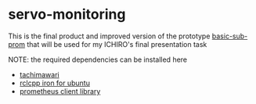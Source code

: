 # servo-monitoring
This is the final product and improved version of the prototype [basic-sub-prom](https://github.com/gerrynicho/basic-sub-prom) that will be used for my ICHIRO's final presentation task

NOTE:
the required dependencies can be installed here
- [tachimawari]([https://github.com/ichiro-its/tachimawari](https://github.com/ichiro-its/tachimawari/tree/feature/current-monitoring))
- [rclcpp iron for ubuntu](https://docs.ros.org/en/iron/Installation/Ubuntu-Install-Debians.html)
- [prometheus client library](https://github.com/jupp0r/prometheus-cpp)
